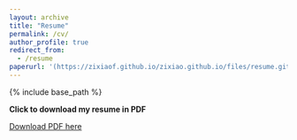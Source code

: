 ```yaml
---
layout: archive
title: "Resume"
permalink: /cv/
author_profile: true
redirect_from:
  - /resume
paperurl: '(https://zixiaof.github.io/zixiao.github.io/files/resume.git.pdf)'
---
```


{% include base_path %}

**Click to download my resume in PDF**

[Download PDF here](https://zixiaof.github.io/zixiao.github.io/files/resume.git.pdf)

